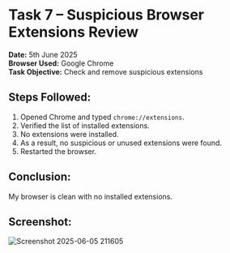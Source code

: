 # Task 7 – Suspicious Browser Extensions Review

**Date:** 5th June 2025  
**Browser Used:** Google Chrome  
**Task Objective:** Check and remove suspicious extensions

## Steps Followed:

1. Opened Chrome and typed `chrome://extensions`.
2. Verified the list of installed extensions.
3. No extensions were installed.
4. As a result, no suspicious or unused extensions were found.
5. Restarted the browser.

## Conclusion:
My browser is clean with no installed extensions.

## Screenshot:
![Screenshot 2025-06-05 211605](https://github.com/user-attachments/assets/c356a6ea-1c0c-4fca-a166-0c5cd9e05f86)

